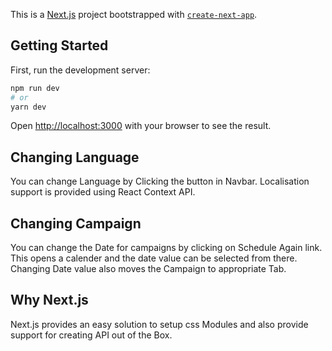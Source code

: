 This is a [Next.js](https://nextjs.org/) project bootstrapped with [`create-next-app`](https://github.com/vercel/next.js/tree/canary/packages/create-next-app).

## Getting Started

First, run the development server:

```bash
npm run dev
# or
yarn dev
```

Open [http://localhost:3000](http://localhost:3000) with your browser to see the result.

## Changing Language 

You can change Language by Clicking the button in Navbar. Localisation support is provided using React Context API.

## Changing Campaign 

You can change the Date for campaigns by clicking on Schedule Again link. This opens a calender and the date value can be selected from there. Changing Date value also moves the Campaign to appropriate Tab. 

## Why Next.js

Next.js provides an easy solution to setup css Modules and also provide support for creating API out of the Box.
